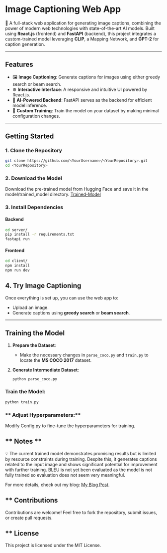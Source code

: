 # **Image Captioning Web App**  
🌟 A full-stack web application for generating image captions, combining the power of modern web technologies with state-of-the-art AI models. Built using **React.js** (frontend) and **FastAPI** (backend), this project integrates a custom-trained model leveraging **CLIP**, a Mapping Network, and **GPT-2** for caption generation.

---

## **Features**  
- 🖼️ **Image Captioning**: Generate captions for images using either greedy search or beam search.  
- ⚙️ **Interactive Interface**: A responsive and intuitive UI powered by React.js.  
- 🚀 **AI-Powered Backend**: FastAPI serves as the backend for efficient model inference.  
- 🔧 **Custom Training**: Train the model on your dataset by making minimal configuration changes.

---

## **Getting Started**  

### **1. Clone the Repository**  
```bash
git clone https://github.com/<YourUsername>/<YourRepository>.git
cd <YourRepository>
```

### **2. Download the Model**
Download the pre-trained model from Hugging Face and save it in the model/trained_model directory.
[Trained-Model](https://huggingface.co/SurAyush/ImageCaptioning)

### **3. Install Dependencies**

#### Backend
```bash
cd server/
pip install -r requirements.txt
fastapi run
```

#### Frontend
```bash
cd client/
npm install
npm run dev
```

## **4. Try Image Captioning**  
Once everything is set up, you can use the web app to:  
- Upload an image.  
- Generate captions using **greedy search** or **beam search**.  

---

## **Training the Model**  

1. **Prepare the Dataset**:  
   - Make the necessary changes in `parse_coco.py` and `train.py` to locate the **MS COCO 2017** dataset.  

2. **Generate Intermediate Dataset**:  
   ```bash
   python parse_coco.py
   ```

### **Train the Model:**
```bash
python train.py
```

### ** Adjust Hyperparameters:**

Modify Config.py to fine-tune the hyperparameters for training.

## ** Notes **

💡 The current trained model demonstrates promising results but is limited by resource constraints during training. Despite this, it generates captions related to the input image and shows significant potential for improvement with further training.
BLEU is not yet been evaluated as the model is not fully trained so evaluation does not seem very meaningful.

For more details, check out my blog: [My Blog Post](https://medium.com/@ayushsur26/implementing-an-image-caption-model-c990cb620d14).

## ** Contributions
Contributions are welcome! Feel free to fork the repository, submit issues, or create pull requests.

## ** License
This project is licensed under the MIT License.

